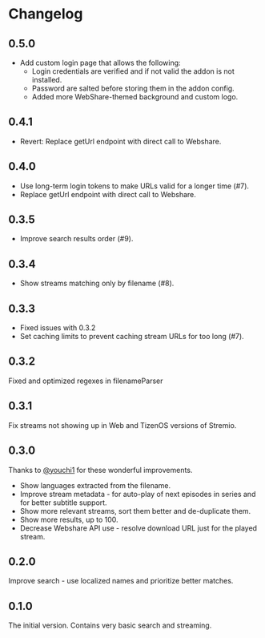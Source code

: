 # Changelog

## 0.5.0

- Add custom login page that allows the following:
  - Login credentials are verified and if not valid the addon is not installed.
  - Password are salted before storing them in the addon config.
  - Added more WebShare-themed background and custom logo.

## 0.4.1

- Revert: Replace getUrl endpoint with direct call to Webshare.

## 0.4.0

- Use long-term login tokens to make URLs valid for a longer time (#7).
- Replace getUrl endpoint with direct call to Webshare.

## 0.3.5

- Improve search results order (#9).

## 0.3.4

- Show streams matching only by filename (#8).

## 0.3.3

- Fixed issues with 0.3.2
- Set caching limits to prevent caching stream URLs for too long (#7).

## 0.3.2

Fixed and optimized regexes in filenameParser

## 0.3.1

Fix streams not showing up in Web and TizenOS versions of Stremio.

## 0.3.0

Thanks to [@youchi1](https://github.com/youchi1) for these wonderful improvements.

- Show languages extracted from the filename.
- Improve stream metadata - for auto-play of next episodes in series and for better subtitle support.
- Show more relevant streams, sort them better and de-duplicate them.
- Show more results, up to 100.
- Decrease Webshare API use - resolve download URL just for the played stream.

## 0.2.0

Improve search - use localized names and prioritize better matches.

## 0.1.0

The initial version. Contains very basic search and streaming.
